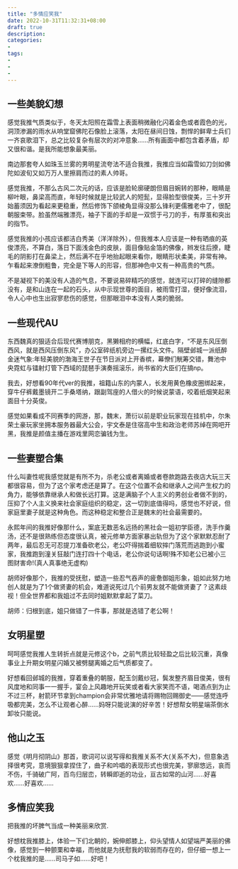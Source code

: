 ```yaml
---
title: "多情应笑我"
date: 2022-10-31T11:32:31+08:00
draft: true
description:
categories: 
-
tags:
-
-
-
---
```








## 一些美貌幻想

感觉我推气质类似于，冬天太阳照在霜雪上表面稍微融化闪着金色或者霞色的光，洞顶渗漏的雨水从响堂窟佛陀石像脸上滚落，太阳在昼间日蚀，剽悍的鲜卑士兵们一齐哀歌泪下，总之比较复杂有层次的对冲意象......所有画面中都包含着矛盾，却又很和谐。是我所能想象最美丽。



南边那套夸人如珠玉兰雾的男明星流夸法不适合我推，我推应当如霜雪如刀剑如佛陀如波旬又如万万人里擦肩而过的素人帅哥。



感觉我推，不那么古风二次元的话，应该是脸轮廓硬朗但眉目婉转的那种，眼睛是柳叶眼，鼻梁高而直，年轻时候就是比较武人的短髭，显得脸型很俊美，三十岁开始蓄须因为看起来更稳重，然后修饰下颌棱角显得没那么锋利更儒雅老中了，很配朝服束带。脸虽然端雅漂亮，袖子下面的手却是一双惯于弓刀的手，有厚茧和突出的指节。



感觉我推的小孩应该都洁白秀美（洋洋除外），但我推本人应该是一种有晒痕的英俊漂亮，不算白，落日下面浅金色的皮肤，面目像贴金箔的佛像，辫发往后撩，睫毛的阴影打在鼻梁上，然后满不在乎地抬起眼来看你，眼睛形状柔美，非常有神。乍看起来潦倒粗鲁，完全是下等人的形容，但那神色中又有一种高贵的气质。



不是凝视下的美没有人造的气息，不要说易碎精巧的感觉，就连可以打碎的缝隙都没有，是和山连在一起的石头，从中示现世尊的面目，被雨雪打湿，便好像流泪，令人心中也生出寂寥悲伤的感觉，但那眼泪中本没有人类的脆弱。

## 一些现代AU



东西魏真的狠适合后现代赛博朋克，黑獭相府的横幅，红底白字，“不是东风压倒西风，就是西风压倒东风”，办公室碎纸机旁边一摞红头文件。隔壁邺城一派纸醉金迷气象:年轻美貌的渤海王世子在节日派对上开香槟，幕僚们觥筹交错，舞池中央霓虹与镭射灯管下西域的琵琶手演奏摇滚乐，尚书省的大臣们在搞np。



我去，好想看90年代ver的我推，祖籍山东的内蒙人，长发用黄色橡皮圈绑起来，穿牛仔裤戴墨镜开二手桑塔纳，跟副驾座的人借火的时候说蒙语，咬着纸烟笑起来面目十分英俊。



感觉如果看成不同赛季的网游，那，魏末，萧衍以前是职业玩家现在挂机中，尔朱荣土豪玩家坐拥本服务器最大公会，宇文泰是住宿高中生和政治老师苏绰在网吧开黑，我推是颜值主播在游戏里网恋骗钱为生。

## 一些妻塑合集



什么叫妻性呢我感觉就是有所不为，杀老公或者离婚或者卷款跑路去夜店大玩三天都很容易，但为了这个家考虑还是算了。在这个位置不会和继承人之间产生权力的角力，能够依靠继承人和做长远打算。这是满脑子个人主义的男创业者做不到的，压抑了个人主义换来社会家庭组织的稳定，这一切到底值得吗，感觉也不好说，但家庭里妻子就是这种角色。而这种稳定和整合正是魏末的社会最需要的。



永熙年间的我推好像那什么，案底无数恶名远扬的黑社会一姐初学臣德，洗手作羹汤，还不是很熟练但态度很认真，被元修单方面家暴出轨但为了这个家默默忍耐了两年，最后忍无可忍提刀准备砍老公，老公吓得揣着细软摔门落荒而逃跑到小蜜家，我推跑到潼关狂敲门连打四十个电话，老公你说句话啊!殊不知老公已被小三图财害命!(真人真事绝无虚构)



胡师好像那个，我推的受抚慰，塑造一些忍气吞声的疲惫御姐形象，姐如此努力地创人就是为了1个做贤妻的机会，难道说死过几个前男友就不能做贤妻了？这素歧视！但全世界都和我姐过不去同时姐默默拿起了菜刀。

胡师：归根到底，姐只做错了一件事，那就是选错了老公啊！

## 女明星塑

呵呵感觉我推人生转折点就是元修这个b，之前气质比较轻盈之后比较沉重，真像事业上升期女明星闪婚又被劈腿离婚之后气质都变了。

好想看回邺城的我推，穿着重叠的朝服，配玉剑戴纱冠，鬓发整齐眉目俊美，很有风度地和同事一一握手，宴会上风趣地开玩笑或者看大家笑而不语，喝酒点到为止不过三杯，射箭环节拿到champion会非常优雅地请将赐物回赐御史——感觉连呼吸都完美，怎么不让观者心醉......妈呀只能说演的好辛苦！好想帮女明星端茶倒水卸妆只能说。

## 他山之玉

感觉《明月彻阴山》那首，歌词可以说写得和我推关系不大(关系不大)，但意象选择很考究，意境狠狠拿捏住了，曲子和吟唱的表现形式也很完美，寥廓悠远，哀而不伤，千骑破广阿，百鸟归层峦，转瞬即逝的功业，亘古如常的山河......好喜欢......好喜欢......

## 多情应笑我

把我推的坏脾气当成一种美丽来欣赏.

好想枕我推膝上，体验一下们北朝的，婉伸郎膝上，仰头望情人如望端严美丽的佛像，感觉到一种颤栗和幸福，而他就是为抚慰我的软弱而存在的，但仔细一想上一个枕我推的是......司马子如......好吧！ 
